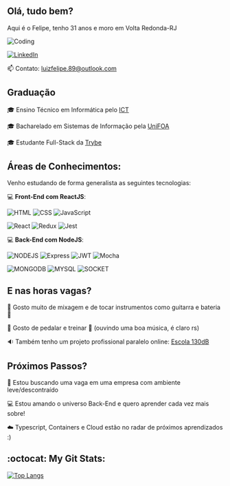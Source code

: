 ## Olá, tudo bem? ###

Aqui é o Felipe, tenho 31 anos e moro em Volta Redonda-RJ 

![Coding](https://c.tenor.com/GfSX-u7VGM4AAAAM/coding.gif)

<a href="https://www.linkedin.com/in/luizfelipedev" target="_blank">![LinkedIn](https://img.shields.io/badge/LinkedIn-0077B5?style=for-the-badge&logo=linkedin&logoColor=white)</a>

📫 Contato: luizfelipe.89@outlook.com 

## Graduação

:mortar_board: Ensino Técnico em Informática pelo <a href="https://www.colegioict.com.br/">ICT</a> 

:mortar_board:  Bacharelado em Sistemas de Informação pela <a href="https://www.unifoa.edu.br/"> UniFOA</a> 

:mortar_board:  Estudante Full-Stack da <a href="https://www.betrybe.com/" target="_blank">Trybe</a>

## Áreas de Conhecimentos:

Venho estudando de forma generalista as seguintes tecnologias:

:computer: **Front-End com ReactJS**:

![HTML](https://img.shields.io/badge/HTML5-E34F26?style=for-the-badge&logo=html5&logoColor=white) 
![CSS](https://img.shields.io/badge/CSS3-1572B6?style=for-the-badge&logo=css3&logoColor=white) 
![JavaScript](https://img.shields.io/badge/JavaScript-F7DF1E?style=for-the-badge&logo=javascript&logoColor=black) 

![React](https://img.shields.io/badge/React-20232A?style=for-the-badge&logo=react&logoColor=61DAFB) 
![Redux](https://img.shields.io/badge/Redux-593D88?style=for-the-badge&logo=redux&logoColor=white) 
![Jest](https://img.shields.io/badge/Jest-C21325?style=for-the-badge&logo=jest&logoColor=white) 

:computer: **Back-End com NodeJS**:

![NODEJS](https://img.shields.io/badge/Node.js-339933?style=for-the-badge&logo=nodedotjs&logoColor=white) 
![Express](https://img.shields.io/badge/Express.js-000000?style=for-the-badge&logo=express&logoColor=white) 
![JWT](https://img.shields.io/badge/JWT-000000?style=for-the-badge&logo=JSON%20web%20tokens&logoColor=white)
![Mocha](https://img.shields.io/badge/Mocha-8D6748?style=for-the-badge&logo=Mocha&logoColor=white)

![MONGODB](https://img.shields.io/badge/MongoDB-4EA94B?style=for-the-badge&logo=mongodb&logoColor=white)
![MYSQL](https://img.shields.io/badge/MySQL-00000F?style=for-the-badge&logo=mysql&logoColor=white)
![SOCKET](https://img.shields.io/badge/Socket.io-010101?&style=for-the-badge&logo=Socket.io&logoColor=white) 


## E nas horas vagas?

:minidisc: Gosto muito de mixagem e de tocar instrumentos como guitarra e bateria :metal: 

:bicyclist: Gosto de pedalar e treinar :muscle: (ouvindo uma boa música, é claro rs)

:sound: Também tenho um projeto profissional paralelo online: <a href="https://escola130db.netlify.app/" target="_blank">Escola 130dB</a>

## Próximos Passos?

:busts_in_silhouette: Estou buscando uma vaga em uma empresa com ambiente leve/descontraído

:computer: Estou amando o universo Back-End e quero aprender cada vez mais sobre!

:cloud: Typescript, Containers e Cloud estão no radar de próximos aprendizados :)

## **:octocat: My Git Stats:**

[![Top Langs](https://github-readme-stats.vercel.app/api/top-langs/?username=anuraghazra&layout=compact)](https://github.com/anuraghazra/github-readme-stats)




